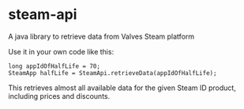 steam-api
=========

A java library to retrieve data from Valves Steam platform

Use it in your own code like this:

    long appIdOfHalfLife = 70;
    SteamApp halfLife = SteamApi.retrieveData(appIdOfHalfLife);

This retrieves almost all available data for the given Steam ID product, including prices and discounts.